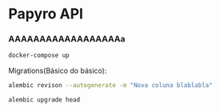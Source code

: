 # Papyro API

### AAAAAAAAAAAAAAAAAAa

```bash
docker-compose up
```

Migrations(Básico do básico):

```bash
alembic revison --autogenerate -m "Nova coluna blablabla"
```

```bash
alembic upgrade head
```

